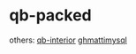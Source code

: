 # qb-packed
others:
[qb-interior](https://github.com/qbcore-framework/qb-interior)
[ghmattimysql](https://github.com/qbcore-framework/ghmattimysql)
